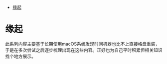 <!--ts-->
* [缘起](#缘起)

<!-- Created by https://github.com/ekalinin/github-markdown-toc -->
<!-- Added by: runner, at: Fri Sep 16 04:05:07 UTC 2022 -->

<!--te-->
# 缘起

此系列内容主要基于长期使用macOS系统发现时间机器也比不上直接格盘重装，于是在多次尝试之后逐步梳理出现在这些内容。正好也为自己平时积累但相关知识找个地方展示。